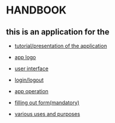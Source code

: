 # HANDBOOK
## this is an application for the 
* [tutorial/presentation of the application](https://github.com/galessandroni/Automezzi/blob/main/doc/handbook/tutorial%20of%20the%20application.md#tutorial7
)

* [app logo](https://github.com/galessandroni/Automezzi/blob/main/doc/handbook/app%20logo.md)

* [user interface](https://github.com/galessandroni/Automezzi/blob/main/doc/handbook/user%20interface.md) 

* [login/logout](https://github.com/galessandroni/Automezzi/blob/main/doc/handbook/login,logout.md)

* [app operation](https://github.com/galessandroni/Automezzi/blob/main/doc/handbook/app%20operation.md) 

* [filling out form(mandatory)](https://github.com/galessandroni/Automezzi/blob/main/doc/handbook/filling%20out%20form(mandatory).md)

* [various uses and purposes](https://github.com/galessandroni/Automezzi/blob/main/doc/handbook/various%20uses%20and%20purposes.md) 
